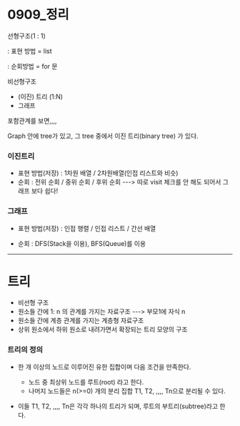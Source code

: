# 0909_정리

선형구조(1 : 1)

: 표현 방법 = list

: 순회방법 = for 문



비선형구조

- (이진) 트리 (1:N)
- 그래프

포함관계를 보면,,,,

Graph 안에 tree가 있고, 그 tree 중에서 이진 트리(binary tree) 가 있다.



### 이진트리

- 표현 방법(저장) : 1차원 배열 / 2차원배열(인접 리스트와 비슷)
- 순회 : 전위 순회 / 중위 순회 / 후위 순회 ---> 따로 visit 체크를 안 해도 되어서 그래프 보다 쉽다!



### 그래프

- 표현 방법(저장) : 인접 행렬 / 인접 리스트 / 간선 배열

- 순회 : DFS(Stack을 이용), BFS(Queue)를 이용

  

-----

# 트리

- 비선형 구조
- 원소들 간에 1: n 의 관계를 가지는 자료구조 ---> 부모1에 자식 n
- 원소들 간에 계층 관계를 가지는 계층형 자료구조
- 상위 원소에서 하위 원소로 내려가면서 확장되는 트리 모양의 구조



### 트리의 정의

- 한 개 이상의 노드로 이루어진 유한 집합이며 다음 조건을 만족한다.
  - 노드 중 최상위 노드를 루트(root) 라고 한다.
  - 나머지 노드들은 n(>=0) 개의 분리 집합 T1, T2, ,,,, Tn으로 분리될 수 있다.

- 이들 T1, T2, ,,,, Tn은 각각 하나의 트리가 되며, 루트의 부트리(subtree)라고 한다.

















